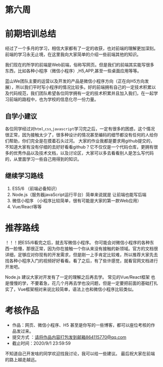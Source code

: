 # 第六周

# 前期培训总结
经过了一个多月的学习，相信大家都有了一定的收获，也对前端的理解更加深刻。
前端的学习永无止境，在这里我向大家简单的介绍一些前端其他的知识。

我们现在的所学的前端是Web前端，俗称写网页。但是我们的前端其实能写很多东西，比如各种小程序（微信小程序）,H5,APP,甚至一些桌面应用等等。

蓝山We团队主要的运营以及开发的产品是微信小程序方向（正在向H5方向发展），所以我们平时写小程序的情况比较多。好的前端拥有自己的一定技术积累以及代码规范，我们团队希望各位同学拥有一定的技术积累并且加入我们，在一起学习前端的路程中，也为学校的信息化尽一份力量。

## 自学小建议
各位同学经过对`html`,`css`,`javascript`学习完之后，一定有很多的困惑，这个情况很正常，因为接触太少了，很多种设计的情况甚至编码的细节都没有任何的人给你们帮助，你们完全是在摸着石头过河。
大家的作业我都是要求用github提交的，不知道大家有没有仔细的去好好看看github？它不仅仅是一个代码仓库，更拥有很多的优秀作品以及技术文档，以及讨论区，大家可以多去看看别人是怎么写代码的，从里面学习一些自己用得到的知识。
## 继续学习路线
1. ES5/6  （前端必备知识）
2. Node.js（服务器javaScript运行平台）简单来说就是 让前端也能写后端
3. 微信小程序 （小程序比较简单，很有可能是大家的第一款Web应用）
4. Vue/React等等 

# 推荐路线
！！！把ES5/6看完之后，就去写微信小程序。
你可能会对微信小程序的各种东西一脸懵，那很正常，因为你在接触一个你从来没有接触的新领域。官方的文档很详细，足够应对你现有的开发需求，但是刚一上手肯定比较难，所以推荐大家先去找各种小程序入门的视频好好看看。看了之后，有了些许感觉，就看官网文档进行开发吧。

Node.js 建议大家对开发有了一定的理解之后再去学。
常见的Vue/React框架 也是慢慢的学，不要着急，花几个月再去学也没问题，但是一定要把前面的基础打扎实了，Vue框架相对来说比较简单，语法上也和微信小程序比较类似。


# 考核作品
- 作品：网页、微信小程序、H5 甚至是你写的一些博客，都可以座位考核的作品发过来。
-  提交方式 ：请将作品内容打包发到邮箱864115770@qq.com
- 截止时间：2020/9/1  23:59:59


不知道自己开发啥的同学欢迎找我讨论，我可以给一些建议。
最后祝大家在前端的路上越走越远。